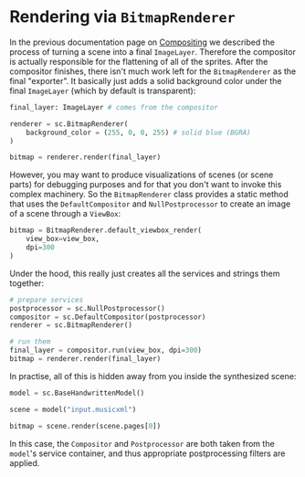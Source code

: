 # Rendering via `BitmapRenderer`

In the previous documentation page on [Compositing](compositing.md) we described the process of turning a scene into a final `ImageLayer`. Therefore the compositor is actually responsible for the flattening of all of the sprites. After the compositor finishes, there isn't much work left for the `BitmapRenderer` as the final "exporter". It basically just adds a solid background color under the final `ImageLayer` (which by default is transparent):

```py
final_layer: ImageLayer # comes from the compositor

renderer = sc.BitmapRenderer(
    background_color = (255, 0, 0, 255) # solid blue (BGRA)
)

bitmap = renderer.render(final_layer)
```

However, you may want to produce visualizations of scenes (or scene parts) for debugging purposes and for that you don't want to invoke this complex machinery. So the `BitmapRenderer` class provides a static method that uses the `DefaultCompositor` and `NullPostprocessor` to create an image of a scene through a `ViewBox`:

```py
bitmap = BitmapRenderer.default_viewbox_render(
    view_box=view_box,
    dpi=300
)
```

Under the hood, this really just creates all the services and strings them together:

```py
# prepare services
postprocessor = sc.NullPostprocessor()
compositor = sc.DefaultCompositor(postprocessor)
renderer = sc.BitmapRenderer()

# run them
final_layer = compositor.run(view_box, dpi=300)
bitmap = renderer.render(final_layer)
```

In practise, all of this is hidden away from you inside the synthesized scene:

```py
model = sc.BaseHandwrittenModel()

scene = model("input.musicxml")

bitmap = scene.render(scene.pages[0])
```

In this case, the `Compositor` and `Postprocessor` are both taken from the `model`'s service container, and thus appropriate postprocessing filters are applied.

